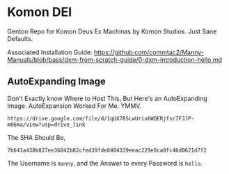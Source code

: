 # Komon DEI

Gentoo Repo for Komon Deus Ex Machinas by Komon Studios.
Just Sane Defaults.

Associated Installation Guide: https://github.com/commtac2/Manny-Manuals/blob/bass/dxm-from-scratch-guide/0-dxm-introduction-hello.md

## AutoExpanding Image
Don't Exactly know Where to Host This, But Here's an AutoExpanding Image. 
AutoExpansion Worked For Me. YMMV. 

```
https://drive.google.com/file/d/1qUX78SLwUriu6WQERjfsc7FJJP-m06ma/view?usp=drive_link
```

The SHA Should Be,

```
7b641a430b827ee36842b82cfed39fde8404339eeac229e8ca8fc46d0621d7f2
```

The Username is `manny`, and the Answer to every Password is `hello`.

